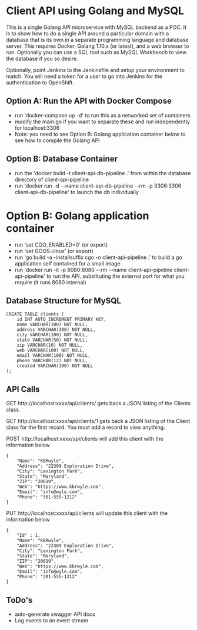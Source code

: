 # Client API using Golang and MySQL
This is a single Golang API microservice with MySQL backend as a POC. It is to show how to do a single API around a particular domain with a database that is its own in a separate programming language and database server. This requires Docker, Golang 1.10.x (or latest), and a web browser to run. Optionally you can use a SQL tool such as MySQL Workbench to view the database if you so desire.

Optionally, point Jenkins to the Jenkinsfile and setup your environment to match. You will need a token for a user to go into Jenkins for the authentication to OpenShift.

## Option A: Run the API with Docker Compose
* run 'docker-compose up -d' to run this as a networked set of containers
* modify the main.go if you want to separate these and run independently for localhost:3306
* Note: you need to see Option B: Golang application container below to see how to compile the Golang API

## Option B: Database Container

* run the 'docker build -t client-api-db-pipeline .' from within the database directory of client-api-pipeline
* run 'docker run -d --name client-api-db-pipeline --rm -p 3306:3306  client-api-db-pipeline' to launch the db individually

# Option B: Golang application container
* run 'set CGO_ENABLED=0' (or export)
* run 'set GOOS=linux' (or export)
* run 'go build -a -installsuffix cgo -o client-api-pipeline .' to build a go application self contained for a small image
* run 'docker run -it -p 8080:8080 --rm --name client-api-pipeline client-api-pipeline' to run the API, substituting the external port for what you require (it runs 8080 internal)

## Database Structure for MySQL
```
CREATE TABLE clients (
    id INT AUTO_INCREMENT PRIMARY KEY,
    name VARCHAR(100) NOT NULL,
    address VARCHAR(300) NOT NULL,
    city VARCHAR(100) NOT NULL,
    state VARCHAR(50) NOT NULL,
    zip VARCHAR(10) NOT NULL,
    web VARCHAR(100) NOT NULL,
    email VARCHAR(100) NOT NULL,
    phone VARCHAR(12) NOT NULL,
    created VARCHAR(100) NOT NULL
);
```

## API Calls

GET http://localhost:xxxx/api/clients/ gets back a JSON listing of the Clients class.

GET http://localhost:xxxx/api/clients/1 gets back a JSON listing of the Client class for the first record. You must add a record to view anything.

POST http://localhost:xxxx/api/clients will add this client with the information below
```
{
	"Name": "KBRwyle", 
	"Address": "22309 Exploration Drive", 
	"City": "Lexington Park", 
	"State": "Maryland", 
	"ZIP": "20619", 
	"Web": "https://www.kbrwyle.com", 
	"Email": "info@wyle.com", 
	"Phone": "301-555-1212"
}
```
PUT http://localhost:xxxx/api/clients will update this client with the information below
```
{
    "Id" : 1,
	"Name": "KBRwyle", 
	"Address": "22309 Exploration Drive", 
	"City": "Lexington Park", 
	"State": "Maryland", 
	"ZIP": "20619", 
	"Web": "https://www.kbrwyle.com", 
	"Email": "info@wyle.com", 
	"Phone": "301-555-1212"
}
```

## ToDo's

* auto-generate swagger API docs
* Log events to an event stream